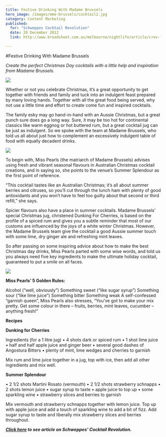 ```yaml
---
title: Festive Drinking With Madame Brussels
hero_image: /images/mme-brussels/cocktail2.jpg
category: Content Marketing
published:
  for: "Schweppes Cocktail Revolution"
  date: 20 December 2012
  link: http://www.broadsheet.com.au/melbourne/nightlife/article/crev-festive-drinking-madame-brussels
 
---
```

#Festive Drinking With Madame Brussels

*Create the perfect Christmas Day cocktails with a little help and inspiration from Madame Brussels.*

![](/images/mme-brussels/cocktail3.jpg)

Whether or not you celebrate Christmas, it’s a great opportunity to get together with friends and family and tuck into an indulgent feast prepared by many loving hands. Together with all the great food being served, why not use a little time and effort to create come fun and inspired cocktails.

The family esky may go hand-in-hand with an Aussie Christmas, but a great punch sure does go a long way. Sure, it may be too hot for continental classics like warm eggnog or hot buttered rum, but a great cocktail jug can be just as indulgent. So we spoke with the team at Madame Brussels, who told us all about just how to complement an excessively indulgent table of food with equally decadent drinks.

![](/images/mme-brussels/cocktail1.jpg)

To begin with, Miss Pearls (the matriarch of Madame Brussels) advises using fresh and vibrant seasonal flavours in Australian Christmas cocktail creations, and in saying so, she points to the venue’s Summer Splendour as the first point of reference.

“This cocktail tastes like an Australian Christmas; it’s all about summer berries and citruses, so you’ll cut through the lunch ham with plenty of good antioxidants and you won’t have to feel too guilty about that second or third refill,” she says.

Spicier flavours also have a place in summer cocktails. Madame Brussels’ special Christmas jug, christened Dunking For Cherries, is based on the profile of a spiced rum and gives you a subtle reminder that most of our customs are influenced by the joys of a white winter Christmas. However, the Madame Brussels team give the cocktail a good Aussie summer touch with some lime, dry ginger ale and refreshing mint leaves.

So after passing on some inspiring advice about how to make the best Christmas day drinks, Miss Pearls parted with some wise words, and told us you always need five key ingredients to make the ultimate holiday cocktail, guaranteed to put a smile on all faces.

![](/images/mme-brussels/cocktail2.jpg)

**Miss Pearls’ 5 Golden Rules:**

Alcohol (“well, obviously”)
Something sweet (“like sugar syrup”)
Something sour (“like lime juice”)
Something bitter
Something weak
A self-confessed “garnish queen”, Miss Pearls also stresses, “You’ve got to make your mix pretty. Get some colour in there – fruits, berries, mint leaves, cucumber – anything fresh!”

**Recipes**

**Dunking for Cherries**

Ingredients (for a 1 litre jug)
• 4 shots dark or spiced rum
• 1 shot lime juice
• half and half apple juice and ginger beer
• several good dashes of Angostura Bitters
• plenty of mint, lime wedges and cherries to garnish

Mix rum and lime juice together in a jug, top with ice, then add all other ingredients and mix well.

**Summer Splendour**

• 2 1/2 shots Martini Rosato (vermouth)
• 2 1/2 shots strawberry schnapps
• 2 shots lemon juice
• sugar syrup to taste
• apple juice to top up
• some sparkling wine 
• strawberry slices and berries to garnish

Mix vermouth and strawberry schnapps together with lemon juice. Top up with apple juice and add a touch of sparkling wine to add a bit of fizz. Add sugar syrup to taste and liberally mix strawberry slices and berries throughout.

***[Click here](http://www.cocktailrevolution.com.au/articles/festive-drinking-with-madame-brussels/) to see article on Schweppes' Cocktail Revolution.***